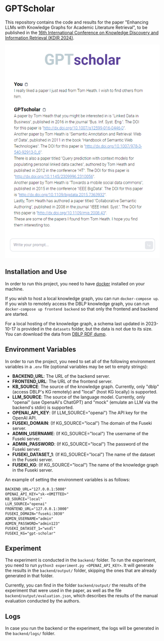 # GPTScholar

This repository contains the code and results for the paper "Enhancing LLMs with Knowledge Graphs for Academic Literature Retrieval", to be published in the [16th International Conference on Knowledge Discovery and Information Retrieval (KDIR 2024)](https://kdir.scitevents.org/Home.aspx?y=2024).

![](docs/example.png)

## Installation and Use

In order to run this project, you need to have [docker](https://www.docker.com/) installed on your machine.

If you wish to host a local knowledge graph, you can run `docker-compose up`.
If you wish to remotely access the DBLP knowledge graph, you can run `docker-compose up frontend backend` so that only the frontend and backend are started.

For a local hosting of the knowledge graph, a schema last updated in 2023-10-17 is provided in the 
`datasets` folder, but the data is not due to its size. You can download the data from
[DBLP RDF dump](https://dblp.org/rdf/).

## Environment Variables

In order to run the project, you need to set all of the following environment variables in a
`.env` file (optional variables may be set to empty strings):

- **BACKEND_URL**: The URL of the backend server.
- **FRONTEND_URL**: The URL of the frontend server.
- **KB_SOURCE**: The source of the knowledge graph. Currently, only "dblp" (access DBLP's KG remotely) and "local" (host KG locally) is supported.
- **LLM_SOURCE**: The source of the language model. Currently, only "openai" (use OpenaAI's ChatGPT) and "mock" (emulate an LLM via the backend's stdin) is supported.
- **OPENAI_API_KEY**: (If LLM_SOURCE="openai") The API key for the OpenAI API.
- **FUSEKI_DOMAIN**: (If KG_SOURCE="local") The domain of the Fuseki server.
- **ADMIN_USERNAME**: (If KG_SOURCE="local") The username of the Fuseki server.
- **ADMIN_PASSWORD**: (If KG_SOURCE="local") The password of the Fuseki server.
- **FUSEKI_DATASET_1**: (If KG_SOURCE="local") The name of the dataset in the Fuseki server.
- **FUSEKI_KG**: (If KG_SOURCE="local") The name of the knowledge graph in the Fuseki server.

An example of setting the environment variables is as follows:

```
BACKEND_URL="127.0.0.1:5000"
OPENAI_API_KEY="sk-<OMITTED>"
KB_SOURCE="local"
LLM_SOURCE="openai"
FRONTEND_URL="127.0.0.1:3000"
FUSEKI_DOMAIN="fuseki:3030"
ADMIN_USERNAME="admin"
ADMIN_PASSWORD="admin123"
FUSEKI_DATASET_1="wsdl"
FUSEKI_KG="gpt-scholar"
```

## Experiment

The experiment is conducted in the `backend/` folder. To run the experiment, you need to
run `python3 experiment.py <OPENAI_API_KEY>`. It will generate the results in the `backend/output/`
folder, skipping the ones that are already generated in that folder.

Currently, you can find in the folder `backend/output/` the results of the experiment that were used
in the paper, as well as the file `backend/output/evaluation.json`, which describes the results
of the manual evaluation conducted by the authors.

## Logs

In case you run the backend or the experiment, the logs will be generated in the `backend/logs/` folder.
